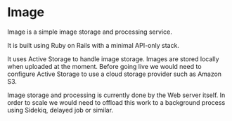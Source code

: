 # Image

Image is a simple image storage and processing service.

It is built using Ruby on Rails with a minimal API-only stack.

It uses Active Storage to handle image storage. Images are stored
locally when uploaded at the moment. Before going live we would need to
configure Active Storage to use a cloud storage provider such as Amazon
S3.

Image storage and processing is currently done by the Web server itself.
In order to scale we would need to offload this work to a background
process using Sidekiq, delayed job or similar.

